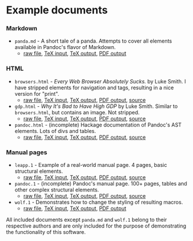 # Example documents

### Markdown

- `panda.md` - A short tale of a panda. Attempts to cover all elements available in Pandoc's flavor of Markdown.
    - [raw file][panda.md-raw], [TeX input][panda.md-input], [TeX output][panda.md-output], [PDF output][panda.md-pdf]

 [panda.md-raw]: files/panda.md?plain=1
 [panda.md-input]: markdown-panda.tex
 [panda.md-output]: https://github.com/drehak/pandoc-to-markdown/releases/download/latest/markdown-panda.pandoc.tex
 [panda.md-pdf]: https://github.com/drehak/pandoc-to-markdown/releases/download/latest/markdown-panda.pdf

### HTML

- `browsers.html` - *Every Web Browser Absolutely Sucks.* by Luke Smith. I have stripped elements for navigation and tags, resulting in a nice version for "print".
    - [raw file][browsers.html-raw], [TeX input][browsers.html-input], [TeX output][browsers.html-output], [PDF output][browsers.html-pdf], [source][browsers.html-source]
- `gdp.html` - *Why It's Bad to Have High GDP* by Luke Smith. Similar to `browsers.html`, but contains an image. Not stripped.
    - [raw file][gdp.html-raw], [TeX input][gdp.html-input], [TeX output][gdp.html-output], [PDF output][gdp.html-pdf], [source][gdp.html-source]
- `pandoc.html` - (incomplete) Hackage documentation of Pandoc's AST elements. Lots of divs and tables.
    - [raw file][pandoc.html-raw], [TeX input][pandoc.html-input], [TeX output][pandoc.html-output], [PDF output][pandoc.html-pdf], [source][pandoc.html-source]

 [browsers.html-source]: https://lukesmith.xyz/articles/every-web-browser-absolutely-sucks/
 [browsers.html-raw]: files/browsers.html?plain=1
 [browsers.html-input]: html-browsers.tex
 [browsers.html-output]: https://github.com/drehak/pandoc-to-markdown/releases/download/latest/html-browsers.pandoc.tex
 [browsers.html-pdf]: https://github.com/drehak/pandoc-to-markdown/releases/download/latest/html-browsers.pdf

 [gdp.html-source]: https://lukesmith.xyz/articles/why-its-bad-to-have-high-gdp/
 [gdp.html-raw]: files/gdp.html?plain=1
 [gdp.html-input]: html-gdp.tex
 [gdp.html-output]: https://github.com/drehak/pandoc-to-markdown/releases/download/latest/html-gdp.pandoc.tex
 [gdp.html-pdf]: https://github.com/drehak/pandoc-to-markdown/releases/download/latest/html-gdp.pdf

 [pandoc.html-source]: https://hackage.haskell.org/package/pandoc-types-1.22/docs/Text-Pandoc-Definition.html
 [pandoc.html-raw]: files/pandoc.html?plain=1
 [pandoc.html-input]: html-pandoc.tex
 [pandoc.html-output]: https://github.com/drehak/pandoc-to-markdown/releases/download/latest/html-pandoc.pandoc.tex
 [pandoc.html-pdf]: https://github.com/drehak/pandoc-to-markdown/releases/download/latest/html-pandoc.pdf

### Manual pages

- `leapp.1` - Example of a real-world manual page. 4 pages, basic structural elements.
    - [raw file][leapp.1-raw], [TeX input][leapp.1-input], [TeX output][leapp.1-output], [PDF output][leapp.1-pdf], [source][leapp.1-source]
- `pandoc.1` - (incomplete) Pandoc's manual page. 100+ pages, tables and other complex structural elements.
    - [raw file][pandoc.1-raw], [TeX input][pandoc.1-input], [TeX output][pandoc.1-output], [PDF output][pandoc.1-pdf], [source][pandoc.1-source]
- `wolf.1` - Demonstrates how to change the styling of resulting macros.
    - [raw file][wolf.1-raw], [TeX input][wolf.1-input], [TeX output][wolf.1-output], [PDF output][wolf.1-pdf]

 [leapp.1-source]: https://github.com/oamg/leapp/blob/master/man/leapp.1
 [leapp.1-raw]: files/leapp.1
 [leapp.1-input]: man-leapp.tex
 [leapp.1-output]: https://github.com/drehak/pandoc-to-markdown/releases/download/latest/man-leapp.pandoc.tex
 [leapp.1-pdf]: https://github.com/drehak/pandoc-to-markdown/releases/download/latest/man-leapp.pdf

 [pandoc.1-source]: https://github.com/jgm/pandoc/blob/master/man/pandoc.1
 [pandoc.1-raw]: files/pandoc.1
 [pandoc.1-input]: man-pandoc.tex
 [pandoc.1-output]: https://github.com/drehak/pandoc-to-markdown/releases/download/latest/man-pandoc.pandoc.tex
 [pandoc.1-pdf]: https://github.com/drehak/pandoc-to-markdown/releases/download/latest/man-pandoc.pdf

 [wolf.1-raw]: files/wolf.1
 [wolf.1-input]: man-wolf.tex
 [wolf.1-output]: https://github.com/drehak/pandoc-to-markdown/releases/download/latest/man-wolf.pandoc.tex
 [wolf.1-pdf]: https://github.com/drehak/pandoc-to-markdown/releases/download/latest/man-wolf.pdf

All included documents except `panda.md` and `wolf.1` belong to their respective authors and are only included for the purpose of demonstrating the functionality of this software.

